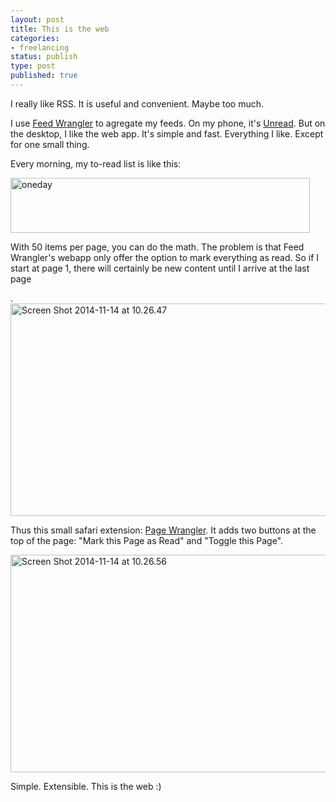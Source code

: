 ```yaml
---
layout: post
title: This is the web
categories:
- freelancing
status: publish
type: post
published: true
---
```



I really like RSS. It is useful and convenient. Maybe too much.

I use <a href="https://feedwrangler.net">Feed Wrangler</a> to agregate my feeds. On my phone, it's <a href="https://itunes.apple.com/fr/app/unread-rss-news-reader/id911364254?mt=8">Unread</a>. But on the desktop, I like the web app. It's simple and fast. Everything I like. Except for one small thing.

Every morning, my to-read list is like this:

<img class="aligncenter wp-image-245 size-full" src="https://wearemobiledevelopers.files.wordpress.com/2014/11/oneday.png" alt="oneday" width="479" height="88" />

With 50 items per page, you can do the math. The problem is that Feed Wrangler's webapp only offer the option to mark everything as read. So if I start at page 1, there will certainly be new content until I arrive at the last page

.<img class="aligncenter wp-image-246 size-large" src="https://wearemobiledevelopers.files.wordpress.com/2014/11/screen-shot-2014-11-14-at-10-26-47.png?w=660" alt="Screen Shot 2014-11-14 at 10.26.47" width="660" height="340" />

Thus this small safari extension: <a href="https://github.com/teriiehina/PageWrangler">Page Wrangler</a>. It adds two buttons at the top of the page: "Mark this Page as Read" and "Toggle this Page".

<img class="aligncenter wp-image-248 size-large" src="https://wearemobiledevelopers.files.wordpress.com/2014/11/screen-shot-2014-11-14-at-10-26-56.png?w=660" alt="Screen Shot 2014-11-14 at 10.26.56" width="660" height="348" />

Simple. Extensible. This is the web :)
